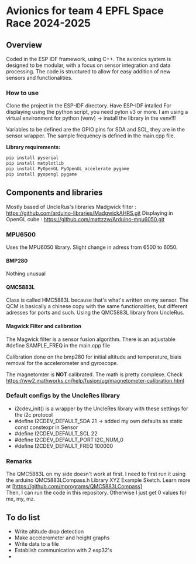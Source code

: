 # Avionics for team 4 EPFL Space Race 2024-2025
## Overview
Coded in the ESP IDF framework, using C++. 
The avionics system is designed to be modular, with a focus on sensor integration and data processing. The code is structured to allow for easy addition of new sensors and functionalities.

### How to use
Clone the project in the ESP-IDF directory.
Have ESP-IDF intalled
For displaying using the python script, you need pyton v3 or more.
I am using a virtual environment for python (venv) -> install the library in the venv!!!

Variables to be defined are the GPIO pins for SDA and SCL, they are in the sensor wrapper. 
The sample frequency is defined in the main.cpp file.

**Library requirements:**
```bash
pip install pyserial
pip install matplotlib
pip install PyOpenGL PyOpenGL_accelerate pygame
pip install pyopengl pygame


```

## Components and libraries
Mostly based of UncleRus's libraries
Madgwick filter : https://github.com/arduino-libraries/MadgwickAHRS.git
Displaying in OpenGL cube : https://github.com/mattzzw/Arduino-mpu6050.git
### MPU6500
Uses the MPU6050 library. Slight change in adress from 6500 to 6050.

#### BMP280
Nothing unusual

#### QMC5883L 
Class is called HMC5883L because that's what's written on my sensor. The QCM is basically a chinese copy with the same functionalities, but different adresses for ports and such. 
Using the QMC5883L library from UncleRus.

#### Magwick Filter and calibration
The Magwick filter is a sensor fusion algorithm. There is an adjustable #define SAMPLE_FREQ in the main.cpp file

Calibration done on the bmp280 for initial altitude and temperature, biais removal for the accelerometer and gyroscope.

The magnetomter is **NOT** calibrated. The math is pretty complexe. Check https://ww2.mathworks.cn/help/fusion/ug/magnetometer-calibration.html

### Default configs by the UncleRes library 
* i2cdev_init() is a wrapper by the UncleRes library with these settings for the i2c protocol
* #define I2CDEV_DEFAULT_SDA   21 -> added my own defaults as static const constexpr in Sensor
* #define I2CDEV_DEFAULT_SCL   22
* #define I2CDEV_DEFAULT_PORT  I2C_NUM_0
* #define I2CDEV_DEFAULT_FREQ  100000



### Remarks
The QMC5883L on my side doesn't work at first. I need to first run it using the arduino QMC5883LCompass.h Library XYZ Example Sketch. 
Learn more at [https://github.com/mprograms/QMC5883LCompass]    
Then, I can run the code in this repository. Otherwise I just get 0 values for mx, my, mz.

## To do list
- Write altitude drop detection
- Make accelerometer and height graphs
- Write data to a file
- Establish communication with 2 esp32's
- 








